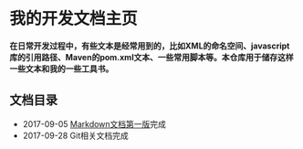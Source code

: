 # 我的开发文档主页


**在日常开发过程中，有些文本是经常用到的，比如XML的命名空间、javascript库的引用路径、Maven的pom.xml文本、一些常用脚本等。本仓库用于储存这样一些文本和我的一些工具书。**

## 文档目录

* 2017-09-05 [Markdown文档第一版](markdown/user_guide.md)完成
* 2017-09-28 Git相关文档完成